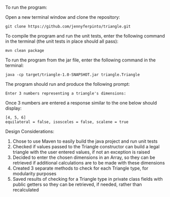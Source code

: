 To run the program:

Open a new terminal window and clone the repository:
	
	git clone https://github.com/jennyferpinto/triangle.git
	
To compile the program and run the unit tests, enter the following command in the terminal (the unit tests in place should all pass):

	mvn clean package 

To run the program from the jar file, enter the following command in the terminal:

	java -cp target/triangle-1.0-SNAPSHOT.jar triangle.Triangle

The program should run and produce the following prompt: 
	
	Enter 3 numbers representing a triangle's dimensions: 

Once 3 numbers are entered a response similar to the one below should display:
	
	[4, 5, 6]
	equilateral = false, isosceles = false, scalene = true


Design Considerations:

1. Chose to use Maven to easily build the java project and run unit tests
2. Checked if values passed to the Triangle constructor can build a legal triangle with the user entered values, if not an exception is raised
3. Decided to enter the chosen dimensions in an Array, so they can be retrieved if additional calculations are to be made with these dimensions
4. Created 3 separate methods to check for each Triangle type, for modularity purposes
5. Saved results of checking for a Triangle type in private class fields with public getters so they can be retrieved, if needed, rather than recalculated